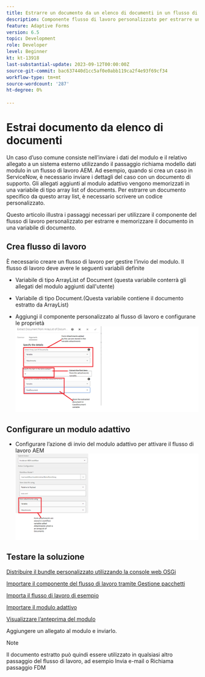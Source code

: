 ```yaml
---
title: Estrarre un documento da un elenco di documenti in un flusso di lavoro AEM
description: Componente flusso di lavoro personalizzato per estrarre un documento specifico da un elenco di documenti
feature: Adaptive Forms
version: 6.5
topic: Development
role: Developer
level: Beginner
kt: kt-13918
last-substantial-update: 2023-09-12T00:00:00Z
source-git-commit: bac637440d1cc5af0e0abb119ca2f4e93f69cf34
workflow-type: tm+mt
source-wordcount: '287'
ht-degree: 0%

---
```


# Estrai documento da elenco di documenti

Un caso d’uso comune consiste nell’inviare i dati del modulo e il relativo allegato a un sistema esterno utilizzando il passaggio richiama modello dati modulo in un flusso di lavoro AEM. Ad esempio, quando si crea un caso in ServiceNow, è necessario inviare i dettagli del caso con un documento di supporto. Gli allegati aggiunti al modulo adattivo vengono memorizzati in una variabile di tipo array list of documents. Per estrarre un documento specifico da questo array list, è necessario scrivere un codice personalizzato.

Questo articolo illustra i passaggi necessari per utilizzare il componente del flusso di lavoro personalizzato per estrarre e memorizzare il documento in una variabile di documento.

## Crea flusso di lavoro

È necessario creare un flusso di lavoro per gestire l’invio del modulo. Il flusso di lavoro deve avere le seguenti variabili definite

* Variabile di tipo ArrayList of Document (questa variabile conterrà gli allegati del modulo aggiunti dall&#39;utente)
* Variabile di tipo Document.(Questa variabile contiene il documento estratto da ArrayList)

* Aggiungi il componente personalizzato al flusso di lavoro e configurane le proprietà
  ![extract-item-workflow](assets/extract-document-array-list.png)

## Configurare un modulo adattivo

* Configurare l’azione di invio del modulo adattivo per attivare il flusso di lavoro AEM
  ![submit-action](assets/store-attachments.png)

## Testare la soluzione

[Distribuire il bundle personalizzato utilizzando la console web OSGi](assets/ExtractItemsFromArray.core-1.0.0-SNAPSHOT.jar)

[Importare il componente del flusso di lavoro tramite Gestione pacchetti](assets/Extract-item-from-documents-list.zip)

[Importa il flusso di lavoro di esempio](assets/extract-item-sample-workflow.zip)

[Importare il modulo adattivo](assets/test-attachment-extractions-adaptive-form.zip)

[Visualizzare l’anteprima del modulo](http://localhost:4502/content/dam/formsanddocuments/testattachmentsextractions/jcr:content?wcmmode=disabled)

Aggiungere un allegato al modulo e inviarlo.

>[!NOTE]
>
>Il documento estratto può quindi essere utilizzato in qualsiasi altro passaggio del flusso di lavoro, ad esempio Invia e-mail o Richiama passaggio FDM




